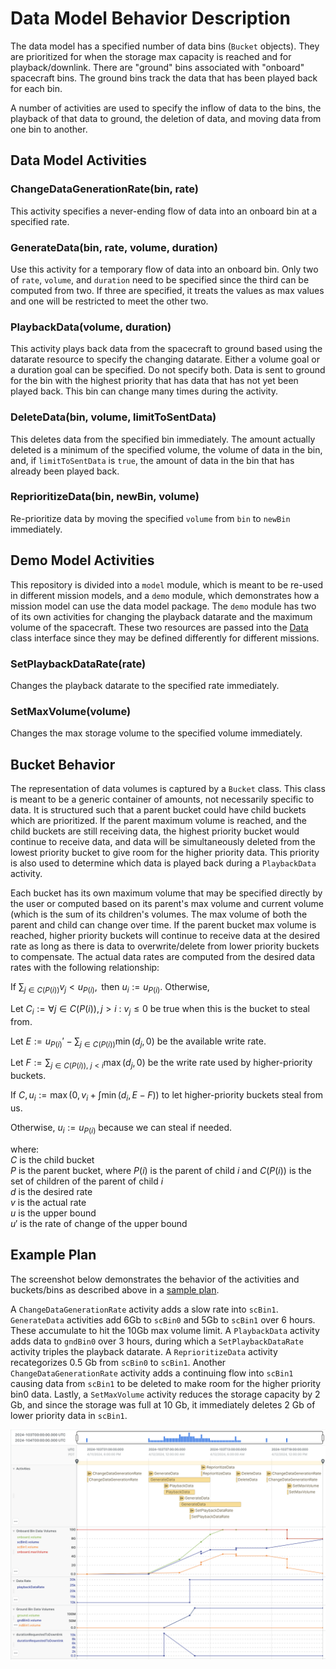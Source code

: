 # Data Model Behavior Description

The data model has a specified number of data bins (`Bucket` objects).  They are prioritized for when the storage
max capacity is reached and for playback/downlink.  There are "ground" bins associated with "onboard" spacecraft bins.
The ground bins track the data that has been played back for each bin.

A number of activities are used to specify the inflow of data to the bins, the playback of that data to ground, the
deletion of data, and moving data from one bin to another.

## Data Model Activities

### ChangeDataGenerationRate(bin, rate)
This activity specifies a never-ending flow of data into an onboard bin at a specified rate.

### GenerateData(bin, rate, volume, duration)
Use this activity for a temporary flow of data into an onboard bin.  Only two of `rate`, `volume`, and `duration` need
to be specified since the third can be computed from two.  If three are specified, it treats the values as max values
and one will be restricted to meet the other two.

### PlaybackData(volume, duration)
This activity plays back data from the spacecraft to ground based using the datarate resource to specify the changing
datarate.  Either a volume goal or a duration goal can be specified.  Do not specify both.  Data is sent to ground for
the bin with the highest priority that has data that has not yet been played back.  This bin can change many times
during the activity.

### DeleteData(bin, volume, limitToSentData)
This deletes data from the specified bin immediately.  The amount actually deleted is a minimum of the specified volume,
the volume of data in the bin, and, if `limitToSentData` is `true`, the amount of data in the bin that has already
been played back.

### ReprioritizeData(bin, newBin, volume)
Re-prioritize data by moving the specified `volume` from `bin` to `newBin` immediately.

## Demo Model Activities

This repository is divided into a `model` module, which is meant to be re-used in different mission models, and a `demo`
module, which demonstrates how a mission model can use the data model package.  The `demo` module has two of its own
activities for changing the playback datarate and the maximum volume of the spacecraft.  These two resources are passed into the
[Data](../model/src/main/java/gov/nasa/jpl/aerie_data/Data.java) class interface since they may be defined differently
for different missions.

### SetPlaybackDataRate(rate)
Changes the playback datarate to the specified rate immediately.

### SetMaxVolume(volume)
Changes the max storage volume to the specified volume immediately.


## Bucket Behavior
The representation of data volumes is captured by a `Bucket` class.  This class is meant to be a generic container of
amounts, not necessarily specific to data.  It is structured such that a parent bucket could have child buckets which
are prioritized.  If the parent maximum volume is reached, and the child buckets are still receiving data, the highest
priority bucket would continue to receive data, and data will be simultaneously deleted from the lowest priority bucket
to give room for the higher priority data.  This priority is also used to determine which data is played back during
a `PlaybackData` activity.

Each bucket has its own maximum volume that may be specified directly by the user or computed based on its parent's max
volume and current volume (which is the sum of its children's volumes. The max volume of both the parent and child can
change over time.  If the parent bucket max volume is reached, higher priority buckets will continue to receive data at
the desired rate as long as there is data to overwrite/delete from lower priority buckets to compensate.
The actual data rates are computed from the desired data rates with the following relationship:

$\text{If } \sum_{j \in C(P(i))} v_j < u_{P(i)}, \text{ then } u_i := u_{P(i)}. \text{ Otherwise, }$

$\text{Let } C_i := \forall {j \in C(P(i)), j > i}\ :\ v_j \leq 0 \text{ be true when this is the bucket to steal from. }$

$\text{Let } E := u_{P(i)}' - \sum_{j \in C(P(i))} \min\left( d_j, 0 \right) \text{ be the available write rate.}$

$\text{Let } F := \sum_{j \in C(P(i)),\ j < i} \max\left( d_j, 0 \right) \text{ be the write rate used by higher-priority buckets.}$

$\text{If } C, u_i := \max\left(0, v_i + \int \min\left( d_i, E - F \right) \right) \text{ to let higher-priority buckets steal from us.}$

$\text{Otherwise, } u_i := u_{P(i)} \text{ because we can steal if needed.}$

where: \
$C$ is the child bucket \
$P$ is the parent bucket, where $P(i)$ is the parent of child $i$ and $C(P(i))$ is the set of children of the parent of child $i$ \
$d$ is the desired rate \
$v$ is the actual rate \
$u$ is the upper bound \
$u'$ is the rate of change of the upper bound

## Example Plan

The screenshot below demonstrates the behavior of the activities and buckets/bins as described above in a [sample plan](../sample-plan.json).

A `ChangeDataGenerationRate` activity adds a slow rate into `scBin1`.  `GenerateData` activities add 6Gb
to `scBin0` and 5Gb to `scBin1` over 6 hours.  These accumulate to hit the 10Gb max volume limit.
A `PlaybackData` activity adds data to `gndBin0` over 3 hours, during which a `SetPlaybackDataRate` activity triples
the playback datarate.  A `ReprioritizeData` activity recategorizes 0.5 Gb
from `scBin0` to `scBin1`.  Another `ChangeDataGenerationRate` activity adds a continuing flow into `scBin1`
causing data from `scBin1` to be deleted to make room for the higher priority bin0 data.  Lastly, a `SetMaxVolume`
activity reduces the storage capacity by 2 Gb, and since the storage was full at 10 Gb, it immediately deletes
2 Gb of lower priority data in `scBin1`.

![aerie screenshot](sample-plan.png)
